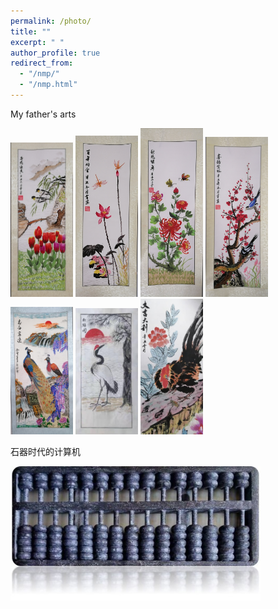 ```yaml
---
permalink: /photo/
title: ""
excerpt: " "
author_profile: true
redirect_from: 
  - "/nmp/"
  - "/nmp.html"
---
```

My father's arts

<img src="/images/1.jpg" alt="/images/1" width="100"/>
<img src="/images/2.jpg" alt="/images/2" width="100"/>
<img src="/images/3.jpg" alt="/images/3" width="100"/>
<img src="/images/4.jpg" alt="/images/4" width="100"/>
<img src="/images/5.jpg" alt="/images/5" width="100"/>
<img src="/images/6.jpg" alt="/images/6" width="100"/>
<img src="/images/7.jpg" alt="/images/7" width="100"/>

 石器时代的计算机

 <img src="/images/算盘.jpg" alt="/images/算盘" width="400"/>

